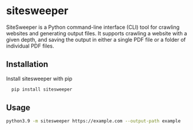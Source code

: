 
# sitesweeper

SiteSweeper is a Python command-line interface (CLI) tool for crawling websites and generating output files. It supports crawling a website with a given depth, and saving the output in either a single PDF file or a folder of individual PDF files.


## Installation

Install sitesweeper with pip

```bash
  pip install sitesweeper
```
    
## Usage

```bash
python3.9 -m sitesweeper https://example.com --output-path example
```

